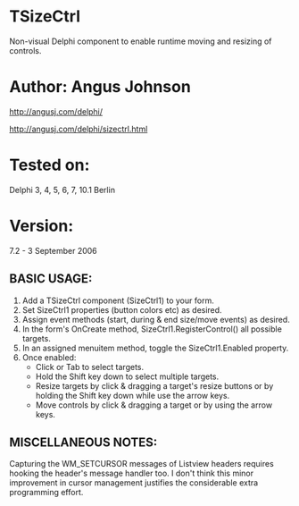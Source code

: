 # TSizeCtrl
Non-visual Delphi component to enable runtime moving and resizing of controls.

# Author: Angus Johnson
http://angusj.com/delphi/

http://angusj.com/delphi/sizectrl.html

# Tested on:
Delphi 3, 4, 5, 6, 7, 10.1 Berlin

# Version:
7.2 - 3 September 2006

## BASIC USAGE:
1. Add a TSizeCtrl component (SizeCtrl1) to your form.
2. Set SizeCtrl1 properties (button colors etc) as desired.
3. Assign event methods (start, during & end size/move events) as desired.
4. In the form's OnCreate method, SizeCtrl1.RegisterControl() all possible targets.
5. In an assigned menuitem method, toggle the SizeCtrl1.Enabled property.
6. Once enabled:
     * Click or Tab to select targets.
     * Hold the Shift key down to select multiple targets.
     * Resize targets by click & dragging a target's resize buttons or by holding the Shift key down while use the arrow keys.
     * Move controls by click & dragging a target or by using the arrow keys.

## MISCELLANEOUS NOTES:
Capturing the WM_SETCURSOR messages of Listview headers requires hooking the header's message handler too. I don't think this minor improvement in cursor management justifies the considerable extra programming effort.
